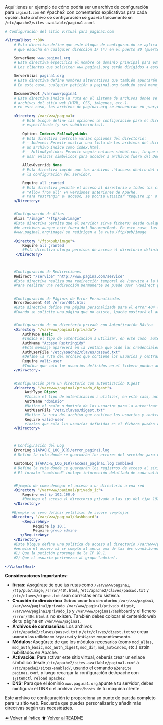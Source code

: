 Aquí tienes un ejemplo de cómo podría ser un archivo de configuración para `pagina1.com` en Apache2, con comentarios explicativos para cada opción. Este archivo de configuración se guarda típicamente en `/etc/apache2/sites-available/pagina1.conf`.

```apache
# Configuración del sitio virtual para pagina1.com

<VirtualHost *:80>
    # Esta directiva define que este bloque de configuración se aplica a un sitio virtual
    # que escucha en cualquier dirección IP (*) en el puerto 80 (puerto por defecto para HTTP).

    ServerName www.pagina1.org
    # Esta directiva especifica el nombre de dominio principal para este sitio virtual.
    # Los clientes que soliciten www.pagina1.org serán dirigidos a este sitio.

    ServerAlias pagina1.org
    # Esta directiva define nombres alternativos que también apuntarán a este sitio virtual.
    # En este caso, cualquier petición a pagina1.org también será manejada por este sitio.

    DocumentRoot /var/www/pagina1
    # Esta directiva indica la ruta en el sistema de archivos donde se encuentran los
    # archivos del sitio web (HTML, CSS, imágenes, etc.).
    # En este caso, los archivos de pagina1.org se encuentran en /var/www/pagina1.

    <Directory /var/www/pagina1>
        # Este bloque define las opciones de configuración para el directorio
        # especificado (y sus subdirectorios).

        Options Indexes FollowSymLinks
        # Esta directiva controla varias opciones del directorio:
        # - Indexes: Permite mostrar una lista de los archivos del directorio si no se encuentra
        # un archivo índice como index.html.
        # - FollowSymLinks: Permite seguir enlaces simbólicos, lo que significa que se pueden
        # usar enlaces simbólicos para acceder a archivos fuera del DocumentRoot.

        AllowOverride None
        # Esta directiva impide que los archivos .htaccess dentro del directorio modifiquen
        # la configuración del servidor.

        Require all granted
        # Esta directiva permite el acceso al directorio a todos los clientes. Es el equivalente a
        # "Allow from all" en versiones anteriores de Apache.
        # Para restringir el acceso, se podría utilizar "Require ip" o "Require host".
    </Directory>


    #Configuración de Alias
    Alias "/image" "/ftp/pub/image"
    #Esta directiva permite que el servidor sirva ficheros desde cualquier ubicación del sistema
    #de archivos aunque esté fuera del DocumentRoot. En este caso, las peticiones a
    #www.pagina1.org/image/ se redirigen a la ruta /ftp/pub/image

    <Directory "/ftp/pub/image">
        Require all granted
        #Esta directiva otorga permisos de acceso al directorio definido por el alias.
     </Directory>



    #Configuración de Redirecciones
    Redirect "/service" "http://www.pagina.com/service"
    #Esta directiva realiza una redirección temporal de /service a la URL especificada.
    #Para realizar una redirección permanente se puede usar 'Redirect permanent'.


    #Configuración de Páginas de Error Personalizadas
    ErrorDocument 404 /error/404.html
    #Esta directiva define una página personalizada para el error 404 (página no encontrada).
    #Cuando se solicite una página que no existe, Apache mostrará el archivo /error/404.html.


    #Configuración de un directorio privado con Autenticación Básica
    <Directory "/var/www/pagina1/privado">
        AuthType Basic
        #Indica el tipo de autenticación a utilizar, en este caso, autenticación básica.
        AuthName "Acceso Restringido"
        #Este mensaje aparecerá en la ventana que pide las credenciales.
        AuthUserFile "/etc/apache2/claves/passwd.txt"
        #Define la ruta del archivo que contiene los usuarios y contraseñas.
        Require valid-user
        #Indica que solo los usuarios definidos en el fichero pueden acceder.
    </Directory>


    #Configuración para un directorio con autenticación Digest
    <Directory "/var/www/pagina1/privado_digest">
         AuthType Digest
         #Indica el tipo de autenticación a utilizar, en este caso, autenticación digest.
         AuthName "dominio"
         #Define el realm o dominio de los usuarios para la autenticación Digest.
         AuthUserFile "/etc/claves/digest.txt"
         #Define la ruta del archivo que contiene los usuarios y contraseñas para digest.
         Require valid-user
         #Indica que solo los usuarios definidos en el fichero pueden acceder.
    </Directory>



    # Configuración del Log
    ErrorLog ${APACHE_LOG_DIR}/error_pagina1.log
    # Define la ruta donde se guardarán los errores del servidor para este sitio virtual.

    CustomLog ${APACHE_LOG_DIR}/access_pagina1.log combined
    # Define la ruta donde se guardarán los registros de acceso al sitio web.
    # El formato "combined" incluye información detallada de cada solicitud.


    #Ejemplo de como denegar el acceso a un directorio a una red
    <Directory "/var/www/pagina1/privado_ip">
        Require not ip 192.168.0
        #Deniega el acceso al directorio privado a las ips del tipo 192.168.0
    </Directory>

   #Ejemplo de como definir politicas de acceso complejas
   <Directory "/var/www/pagina1/dashboard">
        <RequireAny>
             Require ip 10.1
             Require group admins
       </RequireAny>
    </Directory>
    #Este bloque define una política de acceso al directorio /var/www/pagina1/dashboard, donde se
    #permite el acceso si se cumple al menos una de las dos condiciones:
    #1) Que la petición provenga de la IP 10.1.
    #2) Que el usuario pertenezca al grupo "admins".

</VirtualHost>
```

**Consideraciones Importantes:**

*   **Rutas:** Asegúrate de que las rutas como `/var/www/pagina1`, `/ftp/pub/image`, `/error/404.html`, `/etc/apache2/claves/passwd.txt` y `/etc/claves/digest.txt`  sean correctas en tu sistema.
*   **Creación de directorios:** Debes crear los directorios `/var/www/pagina1`, `/var/www/pagina1/privado`,  `/var/www/pagina1/privado_digest`, `/var/www/pagina1/privado_ip`  y `/var/www/pagina1/dashboard` y el fichero `/error/404.html` si no existen. También debes colocar el contenido web de tu página en `/var/www/pagina1`.
*   **Archivos de contraseñas:**  Los archivos `/etc/apache2/claves/passwd.txt` y `/etc/claves/digest.txt` se crean usando las utilidades `htpasswd` y `htdigest` respectivamente.
*   **Módulos:** Asegúrate de que los módulos necesarios (como `mod_alias`, `mod_auth_basic`, `mod_auth_digest`, `mod_dir`, `mod_autoindex`, etc.) estén habilitados en Apache.
*   **Activación:** Para activar este sitio virtual, deberás crear un enlace simbólico desde `/etc/apache2/sites-available/pagina1.conf` a `/etc/apache2/sites-enabled/`, usando el comando `a2ensite pagina1.conf`, y luego recargar la configuración de Apache con `systemctl reload apache2`.
*   **DNS:**  Para que el dominio `www.pagina1.org` apunte a tu servidor, debes configurar el DNS o el archivo `/etc/hosts` de tu máquina cliente.

Este archivo de configuración te proporciona un punto de partida completo para tu sitio web. Recuerda que puedes personalizarlo y añadir más directivas según tus necesidades.

[⬅️ Volver al índice](./Index.md)
[⬆️ Volver al README](/README.md)
